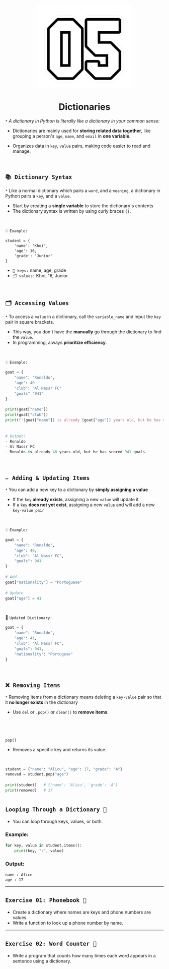 <div align="center">
    <img src="https://github.com/viethaa/intro-to-python/blob/main/assets/05.png" alt="02" width="300">
    <h1>Dictionaries</h1>
</div>

 `*` *A dictionary in Python is literally like a dictionary in your common sense:*

 - Dictionaries are mainly used for **storing related data together**, like grouping a person's `age`, `name`, and `email` in **one variable**.

 - Organizes data in `key`, `value` pairs, making code easier to read and manage.

<br>

## ```📚 Dictionary Syntax```

`*` Like a normal dictionary which pairs a `word`, and a `meaning`, a dictionary in Python pairs a `key`, and a `value`.
- Start by creating a **single variable** to store the dictionary's contents
- The dictionary syntax is written by using curly braces `{}`.

<br>

💡 `Example:`
```python3
student = {
    'name': 'Khoi',
    'age': 16,
    'grade': 'Junior'
}
```

- `🔑 keys:` name, age, grade
- `🗂️ values:` Khoi, 16, Junior

<br>


## ```🗂️ Accessing Values```

`*` To access a `value` in a dictionary, call the `variable_name` and input the `key` pair in square brackets.
- This way, you don't have the **manually** go through the dictionary to find the `value`.
- In programming, always **prioritize efficiency**.

<br>

💡 `Example:`
```python
goat = {
    "name": "Ronaldo",
    "age": 40
    "club": "Al Nassr FC"
    "goals" "941"
}

print(goat["name"])
print(goat["club"])
print(f'{goat["name"]} is already {goat["age"]} years old, but he has scored {goat["goals"]} goals.')


# Output:
- Ronaldo
- Al Nassr FC
- Ronaldo is already 40 years old, but he has scored 941 goals.
```

<br>

## ```✏️ Adding & Updating Items```

`*` You can add a new key to a dictionary by **simply assigning a value**
- If the `key` **already exists**, assigning a new `value` will update it
- If a `key` **does not yet exist**, assigning a new `value` and will add a new `key-value pair`

<br>

💡 `Example:`
```python
goat = {
    "name": "Ronaldo",
    "age": 40,
    "club": "Al Nassr FC",
    "goals": 941
}

# Add
goat["nationality"] = "Portuguese"

# Update
goat["age"] = 41

```

<br>

📖 `Updated Dictionary:`
```python
goat = {
    "name": "Ronaldo",
    "age": 41,
    "club": "Al Nassr FC",
    "goals": 941,
    "nationality": "Portugese"
}
```

<br>

## ```❌ Removing Items```

`*` Removing items from a dictionary means deleting a `key-value` pair so that it **no longer exists** in the dictionary
- Use `del` or `.pop()` or `clear()` to **remove items**.

#

<br>

`pop()`
- Removes a specific key and returns its value.

<br>

```python
student = {"name": "Alicu", "age": 17, "grade": "A"}
removed = student.pop("age")  

print(student)   # {'name': 'Alicu', 'grade': 'A'}
print(removed)   # 17
```
#

## ```Looping Through a Dictionary 🔄```

* You can loop through keys, values, or both.

### Example:

```python
for key, value in student.items():
    print(key, ":", value)
```

### Output:

```
name : Alice
age : 17
```

---

## ```Exercise 01: Phonebook 📱```

* Create a dictionary where names are keys and phone numbers are values.  
* Write a function to look up a phone number by name.

---

## ```Exercise 02: Word Counter 📝```

* Write a program that counts how many times each word appears in a sentence using a dictionary.
